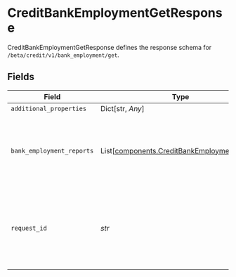 # CreditBankEmploymentGetResponse

CreditBankEmploymentGetResponse defines the response schema for `/beta/credit/v1/bank_employment/get`.


## Fields

| Field                                                                                                                                       | Type                                                                                                                                        | Required                                                                                                                                    | Description                                                                                                                                 |
| ------------------------------------------------------------------------------------------------------------------------------------------- | ------------------------------------------------------------------------------------------------------------------------------------------- | ------------------------------------------------------------------------------------------------------------------------------------------- | ------------------------------------------------------------------------------------------------------------------------------------------- |
| `additional_properties`                                                                                                                     | Dict[str, *Any*]                                                                                                                            | :heavy_minus_sign:                                                                                                                          | N/A                                                                                                                                         |
| `bank_employment_reports`                                                                                                                   | List[[components.CreditBankEmploymentReport](../../models/shared/creditbankemploymentreport.md)]                                            | :heavy_check_mark:                                                                                                                          | Bank Employment data. Each entry in the array will be a distinct bank employment report.                                                    |
| `request_id`                                                                                                                                | *str*                                                                                                                                       | :heavy_check_mark:                                                                                                                          | A unique identifier for the request, which can be used for troubleshooting. This identifier, like all Plaid identifiers, is case sensitive. |